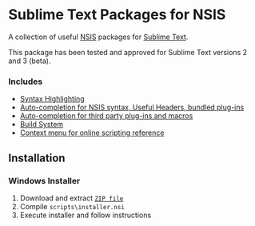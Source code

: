 # Sublime Text Packages for NSIS

A collection of useful [NSIS](http://nsis.sourceforge.net) packages for [Sublime Text](http://www.sublimetext.com/). 

This package has been tested and approved for Sublime Text versions 2 and 3 (beta).

### Includes
* [Syntax Highlighting](https://github.com/SublimeText/NSIS)
* [Auto-completion for NSIS syntax, Useful Headers, bundled plug-ins](https://github.com/idleberg/NSIS-Sublime-Text)
* [Auto-completion for third party plug-ins and macros](https://github.com/idleberg/NSIS-Sublime-Text-Addons)
* [Build System](http://nsis.sourceforge.net/Sublime_Text_Build_System_for_NSIS)
* [Context menu for online scripting reference](https://github.com/idleberg/NSIS-Sublime-Text-Menu)

## Installation

### Windows Installer
1. Download and extract [`ZIP file`](https://github.com/NSIS-Handbook/Tools/archive/master.zip)
2. Compile `scripts\installer.nsi`
3. Execute installer and follow instructions
